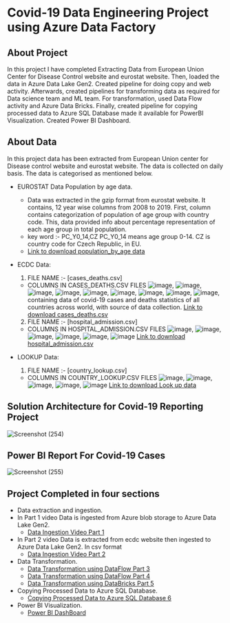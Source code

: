 # Covid-19 Data Engineering Project using Azure Data Factory
## About Project
In this project I have completed Extracting Data from European Union Center for Disease Control website and eurostat website. Then, loaded the data in Azure Data Lake Gen2. Created pipeline for doing copy and web activity. Afterwards, created pipelines for transforming data as required for Data science team and ML team. For transformation, used Data Flow activity and Azure Data Bricks. Finally, created pipeline for copying processed data to Azure SQL Database made it available for PowerBI Visualization. Created Power BI Dashboard.

## About Data
In this project data has been extracted from European Union center for Disease control website and eurostat website. The data is collected on daily basis. The data is categorised as mentioned below.
* EUROSTAT Data Population by age data.
  * Data was extracted in the gzip format from eurostat website. It contains, 12 year wise columns from 2008 to 2019. First, column contains categorization of population of age group with country code. This, data provided info about percentage representation of each age group in total population.
  * key word :- PC_Y0_14,CZ PC_Y0_14 means age group 0-14. CZ is country code for Czech Republic, in EU.
  * [Link to download population_by_age data](https://github.com/cloudboxacademy/covid19/tree/main/eurostat_data)

* ECDC Data:
  1. FILE NAME :- [cases_deaths.csv]
    * COLUMNS IN CASES_DEATHS.CSV FILES
![image](https://user-images.githubusercontent.com/76868785/130584144-662af75f-69c9-4c8c-95ab-3ef3822cd890.png),
![image](https://user-images.githubusercontent.com/76868785/130584225-a4c5d7ce-4993-4a49-98da-fd2a9c37fbef.png),
![image](https://user-images.githubusercontent.com/76868785/130584367-31838d1f-5cca-45c7-8aa7-40244883825c.png),
![image](https://user-images.githubusercontent.com/76868785/130584444-242a4acc-2fd2-40f2-a9ba-056b1ee3543d.png),
![image](https://user-images.githubusercontent.com/76868785/130584541-58c91966-e1c0-4787-a0a2-2f1d42ee5265.png),
![image](https://user-images.githubusercontent.com/76868785/130584697-5d580d04-ecf1-4161-b0c8-179892ff3f0f.png),
![image](https://user-images.githubusercontent.com/76868785/130584722-7996f65c-60ed-497a-9117-e61788e7559f.png),
![image](https://user-images.githubusercontent.com/76868785/130585009-1a25b7aa-a0d2-400b-ab9f-3dd50b983853.png),
![image](https://user-images.githubusercontent.com/76868785/130585063-9e8ecf47-a93a-40c6-8888-4b3b2db5255b.png), containing data of covid-19 cases and deaths statistics of all countries across world, with source of data collection.
[Link to download cases_deaths.csv](https://github.com/cloudboxacademy/covid19/blob/main/ecdc_data/cases_deaths.csv)
  2. FILE NAME :- [hospital_admission.csv]
    * COLUMNS IN HOSPITAL_ADMISSION.CSV FILES
![image](https://user-images.githubusercontent.com/76868785/130589028-eb599562-a15a-41ab-a167-ab7f138c2e63.png),
![image](https://user-images.githubusercontent.com/76868785/130589053-95ee2f4e-d9e5-4839-8943-c188f2d2e445.png),
![image](https://user-images.githubusercontent.com/76868785/130589079-a48f8b5a-7e59-4b7c-95d0-f29cb4898ca5.png),
![image](https://user-images.githubusercontent.com/76868785/130589105-c272e7ee-4174-4c71-adaf-fa6007dcdf7e.png),
![image](https://user-images.githubusercontent.com/76868785/130589129-7076f1cd-a105-4204-ba1d-78d8c44e1d8d.png),
![image](https://user-images.githubusercontent.com/76868785/130589157-57573c2a-5741-4373-bb5f-8b17306c5c0f.png)
[Link to download hospital_admission.csv](https://github.com/cloudboxacademy/covid19/blob/main/ecdc_data/hospital_admissions.csv)

* LOOKUP Data:
  1. FILE NAME :- [country_lookup.csv]
    * COLUMNS IN COUNTRY_LOOKUP.CSV FILES
![image](https://user-images.githubusercontent.com/76868785/130590939-8f9bdae5-cd92-49d1-b8f1-7e373e75c2b0.png),
![image](https://user-images.githubusercontent.com/76868785/130590957-7c9b227c-760f-4ef7-804c-b082094b7297.png),
![image](https://user-images.githubusercontent.com/76868785/130591203-d3477770-6b71-440f-b037-dcfce270488b.png),
![image](https://user-images.githubusercontent.com/76868785/130591250-f2eef8f3-0a0a-4ac8-bbf5-633c5870e6d8.png),
![image](https://user-images.githubusercontent.com/76868785/130591277-a236da77-305e-4468-baf3-f95f8e8f5c4c.png)
[Link to download Look up data](https://github.com/cloudboxacademy/covid19/tree/main/lookup_data)


## Solution Architecture for Covid-19 Reporting Project
![Screenshot (254)](https://user-images.githubusercontent.com/76868785/130610076-1f11545f-a2c2-4897-93de-9fabb4654fd7.png)

## Power BI Report For Covid-19 Cases
![Screenshot (255)](https://user-images.githubusercontent.com/76868785/130716153-4c973d8c-28c9-4abc-8544-0a4fbefa23be.png)


## Project Completed in four sections
* Data extraction and ingestion.
* In Part 1 video Data is ingested from Azure blob storage to Azure Data Lake Gen2.
  * [Data Ingestion Video Part 1](https://youtu.be/6WQCjFInpJE)
* In Part 2 video Data is extracted from ecdc website then ingested to Azure Data Lake Gen2. In csv format
  * [Data Ingestion Video Part 2](https://youtu.be/mvFNW-1b-b8)
* Data Transformation.
  * [Data Transformation using DataFlow Part 3](https://youtu.be/lX8TpXP9OOU)
  * [Data Transformation using DataFlow Part 4](https://youtu.be/nsiPC1tYZ-8)
  * [Data Transformation using DataBricks Part 5](https://youtu.be/waGNV52-gsM)
* Copying Processed Data to Azure SQL Database.
  * [Copying Processed Data to Azure SQL Database 6](https://youtu.be/9IqyS9Xmu8Y)
* Power BI Visualization.
  * [Power BI DashBoard](https://youtu.be/mvFNW-1b-b8)
